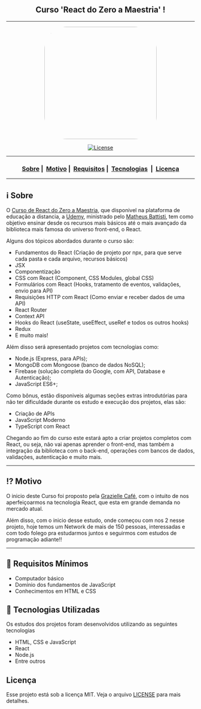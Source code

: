 <h2 align="center"> Curso 'React do Zero a Maestria' !</h2>

___

<p align="center">
  <img src="https://user-images.githubusercontent.com/102186193/229639372-3678051a-ef66-4663-a63c-080f583e7227.png" width="300" heigth="100" style="border-radius:20%">
</p>

<p align="center">
  <a href="https://github.com/joaolotjr/React_do_Zero_a_Maestria/blob/main/LICENSE">
    <img alt="License" src="https://img.shields.io/badge/license-MIT-%23F8952D">
  </a>
</p>

____

<h3 align="center">
  <a href="#information_source-sobre">Sobre</a>&nbsp;|&nbsp;
  <a href="#interrobang-motivo">Motivo</a>&nbsp;|&nbsp;
  <a href="#seedling-requisitos-mínimos">Requisitos</a>&nbsp;|&nbsp;
  <a href="#rocket-tecnologias-utilizadas">Tecnologias</a> &nbsp;|&nbsp;
  <a href="#licença">Licença</a> 
</h3>

______

## :information_source: Sobre

O [Curso de React do Zero a Maestria](https://www.udemy.com/course/react-do-zero-a-maestria-c-hooks-router-api-projetos/), que disponivel na plataforma de educação a distancia, a [Udemy](https://www.udemy.com/), ministrado pelo [Matheus Battisti](https://github.com/matheusbattisti), tem como objetivo ensinar desde os recursos mais básicos até o mais avançado da biblioteca mais famosa do universo front-end, o React.

Alguns dos tópicos abordados durante o curso são:

- Fundamentos do React (Criação de projeto por npx, para que serve cada pasta e cada arquivo, recursos básicos)
- JSX
- Componentização
- CSS com React (Component, CSS Modules, global CSS)
- Formulários com React (Hooks, tratamento de eventos, validações, envio para API)
- Requisições HTTP com React (Como enviar e receber dados de uma API)
- React Router
- Context API
- Hooks do React (useState, useEffect, useRef e todos os outros hooks)
- Redux
- E muito mais!

Além disso será apresentado projetos com tecnologias como:

- Node.js (Express, para APIs);
- MongoDB com Mongoose (banco de dados NoSQL);
- Firebase (solução completa do Google, com API, Database e Autenticação);
- JavaScript ES6+;

Como bônus, estão disponiveis algumas seções extras introdutórias para não ter dificuldade durante os estudo e execução dos projetos, elas são:

- Criação de APIs
- JavaScript Moderno
- TypeScript com React

Chegando ao fim do curso este estará apto a criar projetos completos com React, ou seja, não vai apenas aprender o front-end, mas também a integração da biblioteca com o back-end, operações com bancos de dados, validações, autenticação e muito mais.

______

## :interrobang: Motivo

O inicio deste Curso foi proposto pela [Grazielle Café](https://github.com/graziellecafe), com o intuito de nos aperfeiçoarmos na tecnologia React, que esta em grande demanda no mercado atual.
  
Além disso, com o inicio desse estudo, onde começou com nos 2 nesse projeto, hoje temos um Network de mais de 150 pessoas, interessadas e com todo folego pra estudarmos juntos e seguirmos com estudos de programação adiante!!
______

## :seedling: Requisitos Mínimos

- Computador básico
- Domínio dos fundamentos de JavaScript
- Conhecimentos em HTML e CSS

## :rocket: Tecnologias Utilizadas 

Os estudos dos projetos foram desenvolvidos utilizando as seguintes tecnologias

- HTML, CSS e JavaScript
- React
- Node.js
- Entre outros

## Licença 

Esse projeto está sob a licença MIT. Veja o arquivo [LICENSE](https://github.com/joaolotjr/React_do_Zero_a_Maestria/blob/main/LICENSE) para mais detalhes.


